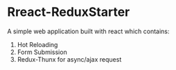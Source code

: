 # Rreact-ReduxStarter

A simple web application built with react which contains:

1) Hot Reloading
2) Form Submission
3) Redux-Thunx for async/ajax request
